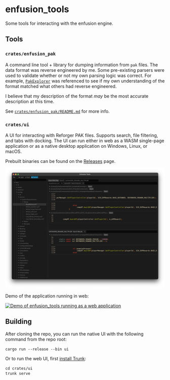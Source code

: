 # enfusion_tools

Some tools for interacting with the enfusion engine.

## Tools

### `crates/enfusion_pak`

A command line tool + library for dumping information from `pak` files. The data format was reverse engineered by me. Some pre-existing parsers were used to validate whether or not my own parsing logic was correct. For example, [`PakExplorer`](https://github.com/FlipperPlz/PakExplorer/blob/d559a4f38eeb348754cbe7a13758708c10e73937/Pak/Pak.cs) was referenced to see if my own understanding of the format matched what others had reverse engineered.

I believe that my description of the format _may_ be the most accurate description at this time.

See [`crates/enfusion_pak/README.md`](crates/enfusion_pak/README.md) for more info.

### `crates/ui`

A UI for interacting with Reforger PAK files. Supports search, file filtering, and tabs with docking. The UI can run either in web as a WASM single-page application or as a native desktop application on Windows, Linux, or macOS.

Prebuilt binaries can be found on the [Releases](https://github.com/landaire/enfusion_tools/releases) page.

![enfusion_tools running on macOS](res/native_screenshot.png)

Demo of the application running in web:

[![Demo of enfusion_tools running as a web application](https://img.youtube.com/vi/Ps1BfcD3Hcs/0.jpg)](https://www.youtube.com/watch?v=Ps1BfcD3Hcs)

## Building

After cloning the repo, you can run the native UI with the following command from the repo root:

```
cargo run --release --bin ui
```

Or to run the web UI, first [install Trunk](https://trunkrs.dev/):

```
cd crates/ui
trunk serve
```